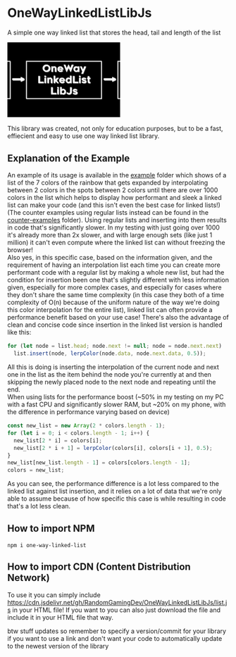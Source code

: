 # OneWayLinkedListLibJs

A simple one way linked list that stores the head, tail and length of the list

<img src="https://raw.githubusercontent.com/RandomGamingDev/OneWayLinkedListLibJs/refs/heads/main/OneWayLinkedListLibJs.png" width="256"/>

This library was created, not only for education purposes, but to be a fast, effiecient and easy to use one way linked list library.

## Explanation of the Example

An example of its usage is available in the [example](https://github.com/RandomGamingDev/OneWayLinkedListLibJs/tree/main/example) folder which shows of a list of the 7 colors of the rainbow that gets expanded by interpolating between 2 colors in the spots between 2 colors until there are over 1000 colors in the list which helps to display how performant and sleek a linked list can make your code (and this isn't even the best case for linked lists!) (The counter examples using regular lists instead can be found in the [counter-examples](https://github.com/RandomGamingDev/OneWayLinkedListLibJs/tree/main/example) folder). Using regular lists and inserting into them results in code that's significantly slower. In my testing with just going over 1000 it's already more than 2x slower, and with large enough sets (like just 1 million) it can't even compute where the linked list can without freezing the browser!<br/>
Also yes, in this specific case, based on the information given, and the requirement of having an interpolation list each time you can create more performant code with a regular list by making a whole new list, but had the condition for insertion been one that's slightly different with less information given, especially for more complex cases, and especially for cases where they don't share the same time complexity (in this case they both of a time complexity of O(n) because of the uniform nature of the way we're doing this color interpolation for the entire list), linked list can often provide a performance benefit based on your use case! There's also the advantage of clean and concise code since insertion in the linked list version is handled like this:
```js
for (let node = list.head; node.next != null; node = node.next.next)
  list.insert(node, lerpColor(node.data, node.next.data, 0.5));
```
All this is doing is inserting the interpolation of the current node and next one in the list as the item behind the node you're currently at and then skipping the newly placed node to the next node and repeating until the end. <br/>
When using lists for the performance boost (~50% in my testing on my PC with a fast CPU and significantly slower RAM, but ~20% on my phone, with the difference in performance varying based on device)
```js
const new_list = new Array(2 * colors.length - 1);
for (let i = 0; i < colors.length - 1; i++) {
  new_list[2 * i] = colors[i];
  new_list[2 * i + 1] = lerpColor(colors[i], colors[i + 1], 0.5);
}
new_list[new_list.length - 1] = colors[colors.length - 1];
colors = new_list;
```
As you can see, the performance difference is a lot less compared to the linked list against list insertion, and it relies on a lot of data that we're only able to assume because of how specific this case is while resulting in code that's a lot less clean.

## How to import NPM
```
npm i one-way-linked-list
```

## How to import CDN (Content Distribution Network)

To use it you can simply include https://cdn.jsdelivr.net/gh/RandomGamingDev/OneWayLinkedListLibJs/list.js
in your HTML file! If you want to you can also just download the file and include it in your HTML file that way.

btw stuff updates so remember to specify a version/commit for your library if you want to use a link and don't want your code to automatically update to the newest version of the library
